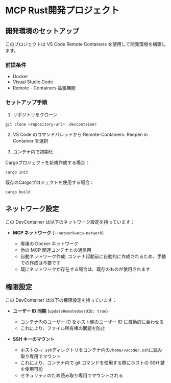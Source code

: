 # MCP Rust開発プロジェクト

## 開発環境のセットアップ

このプロジェクトは VS Code Remote Containers を使用して開発環境を構築します。

### 前提条件

- Docker
- Visual Studio Code
- Remote - Containers 拡張機能

### セットアップ手順

1. リポジトリをクローン

```
git clone <repository-url> .devcontainer
```

2. VS Code のコマンドパレットから Remote-Containers: Reopen in Container を選択

3. コンテナ内で初期化

Cargoプロジェクトを新規作成する場合：
```
cargo init
```

既存のCargoプロジェクトを使用する場合：
```
cargo build
```

## ネットワーク設定

この DevContainer は以下のネットワーク設定を持っています：

- **MCP ネットワーク** (`--network=mcp-network`)

  - 専用の Docker ネットワーク
  - 他の MCP 関連コンテナとの通信用
  - 自動ネットワーク作成: コンテナ起動前に自動的に作成されるため、手動での作成は不要です
  - 既にネットワークが存在する場合は、既存のものが使用されます


## 権限設定

この DevContainer は以下の権限設定を持っています：

- **ユーザー ID 同期** (`updateRemoteUserUID: true`)

  - コンテナ内のユーザー ID をホスト側のユーザー ID に自動的に合わせる
  - これにより、ファイル所有権の問題を防止

- **SSH キーのマウント**
  - ホストの`~/.ssh`ディレクトリをコンテナ内の`/home/vscode/.ssh`に読み取り専用でマウント
  - これにより、コンテナ内で git コマンドを使用する際にホストの SSH 鍵を使用可能
  - セキュリティのため読み取り専用でマウントされる